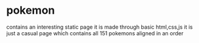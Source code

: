 # pokemon
contains an interesting static page
it is made through basic html,css,js it is just a casual page which contains all 151 pokemons aligned in an order
